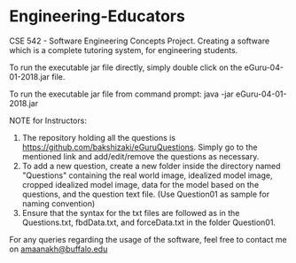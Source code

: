 # Engineering-Educators
CSE 542 - Software Engineering Concepts Project. Creating a software which is a complete tutoring system, for engineering students.

To run the executable jar file directly, simply double click on the eGuru-04-01-2018.jar file.

To run the executable jar file from command prompt: java -jar eGuru-04-01-2018.jar

NOTE for Instructors: 
1. The repository holding all the questions is https://github.com/bakshizaki/eGuruQuestions. Simply go to the mentioned link and add/edit/remove the questions as necessary.
2. To add a new question, create a new folder inside the directory named "Questions" containing the real world image, idealized model image, cropped idealized model image, data for the model based on the questions, and the question text file. (Use Question01 as sample for naming convention)
3. Ensure that the syntax for the txt files are followed as in the Questions.txt, fbdData.txt, and forceData.txt in the folder Question01.

For any queries regarding the usage of the software, feel free to contact me on amaanakh@buffalo.edu
